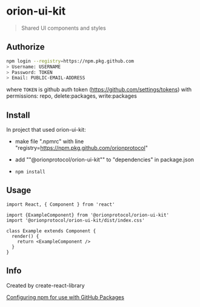 # orion-ui-kit

> Shared UI components and styles

## Authorize

```bash
npm login --registry=https://npm.pkg.github.com
> Username: USERNAME
> Password: TOKEN
> Email: PUBLIC-EMAIL-ADDRESS
```

where `TOKEN` is github auth token (https://github.com/settings/tokens) with permissions: repo, delete:packages, write:packages

## Install

In project that used orion-ui-kit:

* make file ".npmrc" with line "registry=https://npm.pkg.github.com/orionprotocol"

* add ""@orionprotocol/orion-ui-kit"" to "dependencies" in package.json

* `npm install`

## Usage

```tsx
import React, { Component } from 'react'

import {ExampleComponent} from '@orionprotocol/orion-ui-kit'
import '@orionprotocol/orion-ui-kit/dist/index.css'

class Example extends Component {
  render() {
    return <ExampleComponent />
  }
}
```

## Info

Created by create-react-library

[Configuring npm for use with GitHub Packages](https://docs.github.com/en/free-pro-team@latest/packages/using-github-packages-with-your-projects-ecosystem/configuring-npm-for-use-with-github-packages)
